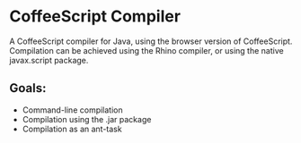 CoffeeScript Compiler
=====================

A CoffeeScript compiler for Java, using the browser version of CoffeeScript.
Compilation can be achieved using the Rhino compiler, or using the native javax.script package.


Goals:
------
- Command-line compilation
- Compilation using the .jar package
- Compilation as an ant-task
